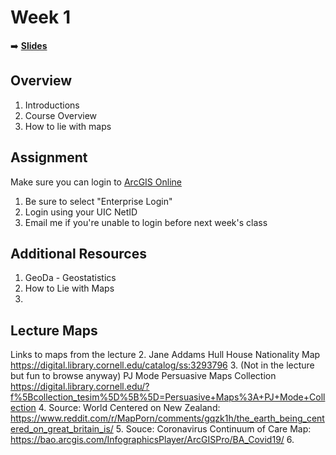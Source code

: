 <!-- .slide: data-background="./Images/header.svg" data-background-repeat="none" data-background-size="40% 40%" data-background-position="center 10%" class="header" -->
# Week 1

<!-- Put a link to the slides so that students can find them -->

➡️ [**Slides**](https://shelleyhoover.github.io/UPP4652021/Slides/revealjsSlides/week1.html#/1)


## Overview
1. Introductions
2. Course Overview
3. How to lie with maps

## Assignment

Make sure you can login to [ArcGIS Online](https://univofillinois.maps.arcgis.com/)

1. Be sure to select "Enterprise Login"
2. Login using your UIC NetID
3. Email me if you're unable to login before next week's class 

## Additional Resources

1. GeoDa - Geostatistics 
2. How to Lie with Maps 
3. 

## Lecture Maps
Links to maps from the lecture
2. Jane Addams Hull House Nationality Map https://digital.library.cornell.edu/catalog/ss:3293796
3. (Not in the lecture but fun to browse anyway) PJ Mode Persuasive Maps Collection https://digital.library.cornell.edu/?f%5Bcollection_tesim%5D%5B%5D=Persuasive+Maps%3A+PJ+Mode+Collection 
4. Source: World Centered on New Zealand: https://www.reddit.com/r/MapPorn/comments/gqzk1h/the_earth_being_centered_on_great_britain_is/ 
5. Souce: Coronavirus Continuum of Care Map: https://bao.arcgis.com/InfographicsPlayer/ArcGISPro/BA_Covid19/
6.
